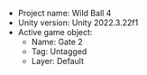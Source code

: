 <!-- UNITY CODE ASSIST INSTRUCTIONS START -->
- Project name: Wild Ball 4
- Unity version: Unity 2022.3.22f1
- Active game object:
  - Name: Gate 2
  - Tag: Untagged
  - Layer: Default
<!-- UNITY CODE ASSIST INSTRUCTIONS END -->
